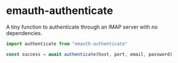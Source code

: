 # emauth-authenticate

A tiny function to authenticate through an IMAP server
with no dependencies.

```ts
import authenticate from "emauth-authenticate"

const success = await authenticate(host, port, email, password)
```
